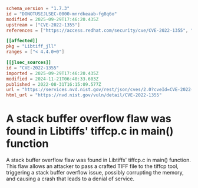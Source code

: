 ```toml
schema_version = "1.7.3"
id = "DONOTUSEJLSEC-0000-mnrdkeaab-fg8q6o"
modified = 2025-09-29T17:46:20.435Z
upstream = ["CVE-2022-1355"]
references = ["https://access.redhat.com/security/cve/CVE-2022-1355", "https://bugzilla.redhat.com/show_bug.cgi?id=2074415", "https://gitlab.com/libtiff/libtiff/-/issues/400", "https://gitlab.com/libtiff/libtiff/-/merge_requests/323", "https://lists.debian.org/debian-lts-announce/2023/01/msg00018.html", "https://security.gentoo.org/glsa/202210-10", "https://security.netapp.com/advisory/ntap-20221014-0007/", "https://www.debian.org/security/2023/dsa-5333", "https://access.redhat.com/security/cve/CVE-2022-1355", "https://bugzilla.redhat.com/show_bug.cgi?id=2074415", "https://gitlab.com/libtiff/libtiff/-/issues/400", "https://gitlab.com/libtiff/libtiff/-/merge_requests/323", "https://lists.debian.org/debian-lts-announce/2023/01/msg00018.html", "https://security.gentoo.org/glsa/202210-10", "https://security.netapp.com/advisory/ntap-20221014-0007/", "https://www.debian.org/security/2023/dsa-5333"]

[[affected]]
pkg = "Libtiff_jll"
ranges = ["< 4.4.0+0"]

[[jlsec_sources]]
id = "CVE-2022-1355"
imported = 2025-09-29T17:46:20.435Z
modified = 2024-11-21T06:40:33.603Z
published = 2022-08-31T16:15:09.577Z
url = "https://services.nvd.nist.gov/rest/json/cves/2.0?cveId=CVE-2022-1355"
html_url = "https://nvd.nist.gov/vuln/detail/CVE-2022-1355"
```

# A stack buffer overflow flaw was found in Libtiffs' tiffcp.c in main() function

A stack buffer overflow flaw was found in Libtiffs' tiffcp.c in main() function. This flaw allows an attacker to pass a crafted TIFF file to the tiffcp tool, triggering a stack buffer overflow issue, possibly corrupting the memory, and causing a crash that leads to a denial of service.

